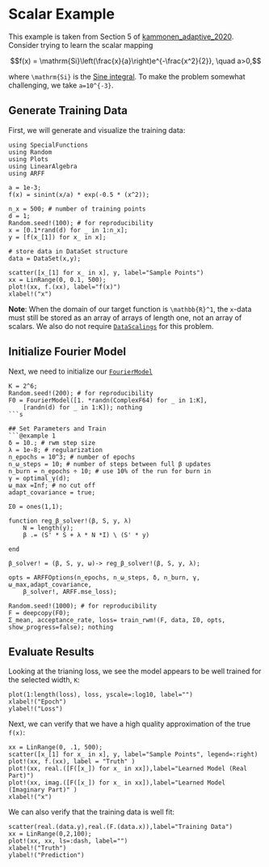 # Scalar Example

This example is taken from Section 5 of [kammonen_adaptive_2020](@cite).
Consider trying to learn the scalar mapping
```math
f(x) = \mathrm{Si}\left(\frac{x}{a}\right)e^{-\frac{x^2}{2}}, \quad a>0,
```
where ``\mathrm{Si}`` is the [Sine integral](https://en.wikipedia.org/wiki/Trigonometric_integral).  To make the problem somewhat challenging, we take ``a=10^{-3}``.

## Generate Training Data
First, we will generate and visualize the training data:
```@example 1
using SpecialFunctions
using Random
using Plots
using LinearAlgebra
using ARFF

a = 1e-3;
f(x) = sinint(x/a) * exp(-0.5 * (x^2));

n_x = 500; # number of training points
d = 1;
Random.seed!(100); # for reproducibility
x = [0.1*rand(d) for _ in 1:n_x];
y = [f(x_[1]) for x_ in x];

# store data in DataSet structure
data = DataSet(x,y);

scatter([x_[1] for x_ in x], y, label="Sample Points")
xx = LinRange(0, 0.1, 500);
plot!(xx, f.(xx), label="f(x)")
xlabel!("x")
```
**Note**: When the domain of our target function is ``\mathbb{R}^1``, the
``x``-data must still be stored as an array of arrays of length one, not an
array of scalars.  We also do not require [`DataScalings`](@ref) for this
problem.

## Initialize Fourier Model
Next, we need to initialize our [`FourierModel`](@ref)
```@example 1
K = 2^6;
Random.seed!(200); # for reproducibility
F0 = FourierModel([1. *randn(ComplexF64) for _ in 1:K],  
    [randn(d) for _ in 1:K]); nothing
```s

## Set Parameters and Train
```@example 1
δ = 10.; # rwm step size
λ = 1e-8; # regularization
n_epochs = 10^3; # number of epochs
n_ω_steps = 10; # number of steps between full β updates
n_burn = n_epochs ÷ 10; # use 10% of the run for burn in
γ = optimal_γ(d); 
ω_max =Inf; # no cut off
adapt_covariance = true; 

Σ0 = ones(1,1);

function reg_β_solver!(β, S, y, λ)
    N = length(y);
    β .= (S' * S + λ * N *I) \ (S' * y)

end

β_solver! = (β, S, y, ω)-> reg_β_solver!(β, S, y, λ);

opts = ARFFOptions(n_epochs, n_ω_steps, δ, n_burn, γ, ω_max,adapt_covariance, 
    β_solver!, ARFF.mse_loss);

Random.seed!(1000); # for reproducibility
F = deepcopy(F0);
Σ_mean, acceptance_rate, loss= train_rwm!(F, data, Σ0, opts, show_progress=false); nothing 
```
## Evaluate Results
Looking at the trianing loss, we see the model appears to be well trained for the selected width, ``K``:
```@example 1
plot(1:length(loss), loss, yscale=:log10, label="")
xlabel!("Epoch")
ylabel!("Loss")
```
Next, we can verify that we have a high quality approximation of the true ``f(x)``:
```@example 1
xx = LinRange(0, .1, 500);
scatter([x_[1] for x_ in x], y, label="Sample Points", legend=:right)
plot!(xx, f.(xx), label = "Truth" )
plot!(xx, real.([F([x_]) for x_ in xx]),label="Learned Model (Real Part)")
plot!(xx, imag.([F([x_]) for x_ in xx]),label="Learned Model (Imaginary Part)" )
xlabel!("x")
```
We can also verify that the training data is well fit:
```@example 1
scatter(real.(data.y),real.(F.(data.x)),label="Training Data")
xx = LinRange(0,2,100);
plot!(xx, xx, ls=:dash, label="")
xlabel!("Truth")
ylabel!("Prediction")
```